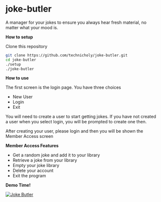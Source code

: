 # joke-butler

A manager for your jokes to ensure you always hear fresh material, no matter what your mood is.

**How to setup**

Clone this repository

```bash
git clone https://github.com/technicholy/joke-butler.git
cd joke-butler
./setup
./joke-butler
```

**How to use**

The first screen is the login page. You have three choices
- New User
- Login
- Exit

You will need to create a user to start getting jokes. If you have not created a user when you select login, you will be prompted to create one then.

After creating your user, please login and then you will be shown the Member Access screen

**Member Access Features**

- Get a random joke and add it to your library
- Retrieve a joke from your library
- Empty your joke library
- Delete your account
- Exit the program

**Demo Time!**

[![Joke Butler](https://img.youtube.com/vi/zZpPJjNnHI0/0.jpg)](https://youtu.be/zZpPJjNnHI0 "Joke Butler")

